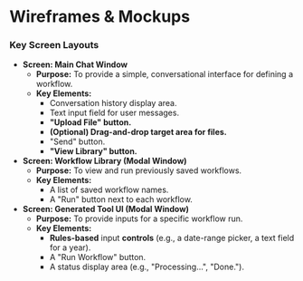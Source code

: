 # Wireframes & Mockups

### Key Screen Layouts

- **Screen: Main Chat Window**
    - **Purpose:** To provide a simple, conversational interface for defining a workflow.
    - **Key Elements:**
        - Conversation history display area.
        - Text input field for user messages.
        - **"Upload File" button.**
        - **(Optional) Drag-and-drop target area for files.**
        - "Send" button.
        - **"View Library" button.**
- **Screen: Workflow Library (Modal Window)**
    - **Purpose:** To view and run previously saved workflows.
    - **Key Elements:**
        - A list of saved workflow names.
        - A "Run" button next to each workflow.
- **Screen: Generated Tool UI (Modal Window)**
    - **Purpose:** To provide inputs for a specific workflow run.
    - **Key Elements:**
        - **Rules-based** input **controls** (e.g., a date-range picker, a text field for a year).
        - A "Run Workflow" button.
        - A status display area (e.g., "Processing...", "Done.").
